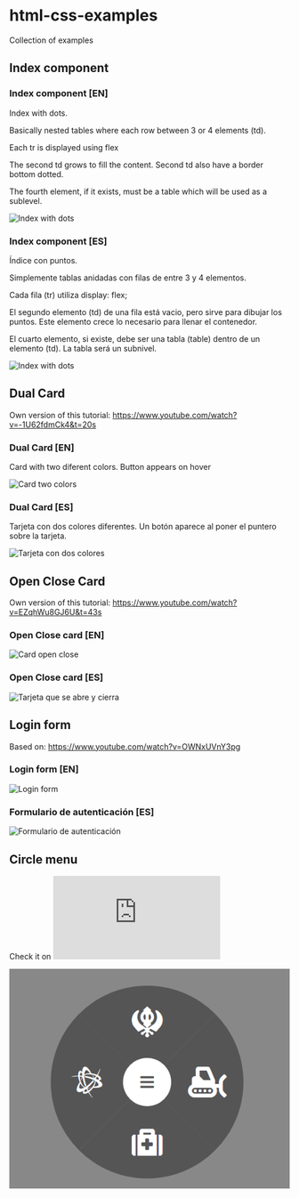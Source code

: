 # html-css-examples
Collection of examples

## Index component

### Index component [EN]

Index with dots.

Basically nested tables where each row between 3 or 4 elements (td).

Each tr is displayed using flex

The second td grows to fill the content. Second td also have a border bottom dotted.

The fourth element, if it exists, must be a table which will be used as a sublevel.


![Index with dots](./documentation/images/index-component.png "Index component")

### Index component [ES]

Índice con puntos.

Simplemente tablas anidadas con filas de entre 3 y 4 elementos. 

Cada fila (tr) utiliza display: flex;

El segundo elemento (td) de una fila está vacio, pero sirve para dibujar los puntos. Este elemento crece lo necesario para llenar el contenedor.

El cuarto elemento, si existe, debe ser una tabla (table) dentro de un elemento (td). La tabla será un subnivel. 

![Index with dots](./documentation/images/index-component.png "Index component")


## Dual Card  

Own version of this tutorial: https://www.youtube.com/watch?v=-1U62fdmCk4&t=20s

### Dual Card [EN]

Card with two diferent colors. Button appears on hover

![Card two colors](./documentation/images/dual-card/dual-card.png "Card two colors")

### Dual Card [ES]

Tarjeta con dos colores diferentes. Un botón aparece al poner el puntero sobre la tarjeta.

![Tarjeta con dos colores](./documentation/images/dual-card/dual-card.png "Tarjeta con dos colores")


## Open Close Card

Own version of this tutorial: https://www.youtube.com/watch?v=EZqhWu8GJ6U&t=43s

### Open Close card [EN]

![Card open close](./documentation/images/open-card/open-card.png "Card open close")

### Open Close card [ES]

![Tarjeta que se abre y cierra](/documentation/images/open-card/open-card.png "Tarjeta que se abre y cierra")


## Login form

Based on: https://www.youtube.com/watch?v=OWNxUVnY3pg

### Login form [EN]


![Login form](/documentation/images/login-form/login-form.png "Login form")


### Formulario de autenticación [ES]

![Formulario de autenticación](./documentation/images/login-form/login-form.png "Formulario de autenticación")


## Circle menu

Check it on ![Circle menu](https://github.com/juaamol/html-css-examples/game-radial-menu/game-radial-menu.html)

![Circle menu](./documentation/images/game-radial-menu/game-radial-menu.png "Circle menu")